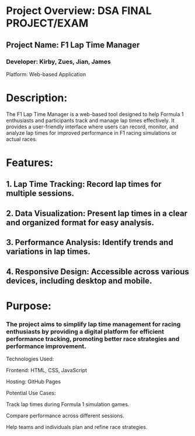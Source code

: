 ﻿# Project Overview: DSA FINAL PROJECT/EXAM  

## Project Name: F1 Lap Time Manager
### Developer: Kirby, Zues, Jian, James
Platform: Web-based Application

# Description:
The F1 Lap Time Manager is a web-based tool designed to help Formula 1 enthusiasts and participants track and manage lap times effectively. It provides a user-friendly interface where users can record, monitor, and analyze lap times for improved performance in F1 racing simulations or actual races.

# Features:

## 1. Lap Time Tracking: Record lap times for multiple sessions.


## 2. Data Visualization: Present lap times in a clear and organized format for easy analysis.


## 3. Performance Analysis: Identify trends and variations in lap times.


## 4. Responsive Design: Accessible across various devices, including desktop and mobile.



# Purpose:
### The project aims to simplify lap time management for racing enthusiasts by providing a digital platform for efficient performance tracking, promoting better race strategies and performance improvement.

Technologies Used:

Frontend: HTML, CSS, JavaScript

Hosting: GitHub Pages

Potential Use Cases:

Track lap times during Formula 1 simulation games.

Compare performance across different sessions.

Help teams and individuals plan and refine race strategies.
